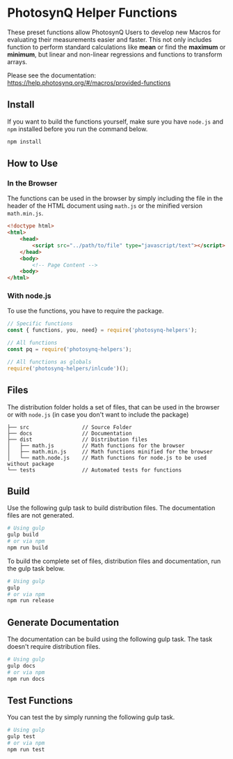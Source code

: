 # PhotosynQ Helper Functions

These preset functions allow PhotosynQ Users to develop new Macros for evaluating their measurements easier and faster. This not only includes function to perform standard calculations like **mean** or find the **maximum** or **minimum**, but linear and non-linear regressions and functions to transform arrays.

Please see the documentation: <https://help.photosynq.org/#/macros/provided-functions>

## Install

If you want to build the functions yourself, make sure you have `node.js` and `npm` installed before you run the command below.

```bash
npm install
```

## How to Use

### In the Browser

The functions can be used in the browser by simply including the file in the header of the HTML document using `math.js` or the minified version `math.min.js`.

```HTML
<!doctype html>
<html>
    <head>
        <script src="../path/to/file" type="javascript/text"></script>
    </head>
    <body>
        <!-- Page Content -->
    <body>
</html>
```

### With node.js

To use the functions, you have to require the package.

```JavaScript
// Specific functions
const { functions, you, need} = require('photosynq-helpers');

// All functions
const pq = require('photosynq-helpers');

// All functions as globals
require('photosynq-helpers/inlcude')();

```

## Files

The distribution folder holds a set of files, that can be used in the browser or with `node.js` (in case you don't want to include the package)

```shell
├── src                 // Source Folder
├── docs                // Documentation
├── dist                // Distribution files
│   ├── math.js         // Math functions for the browser
│   ├── math.min.js     // Math functions minified for the browser
│   └── math.node.js    // Math functions for node.js to be used without package
└── tests               // Automated tests for functions
```

## Build

Use the following gulp task to build distribution files. The documentation files are not generated.

```bash
# Using gulp
gulp build
# or via npm
npm run build
```

To build the complete set of files, distribution files and documentation, run the gulp task below.

```bash
# Using gulp
gulp
# or via npm
npm run release
```

## Generate Documentation

The documentation can be build using the following gulp task. The task doesn't require distribution files.

```bash
# Using gulp
gulp docs
# or via npm
npm run docs
```

## Test Functions

You can test the by simply running the following gulp task.

```bash
# Using gulp
gulp test
# or via npm
npm run test
```